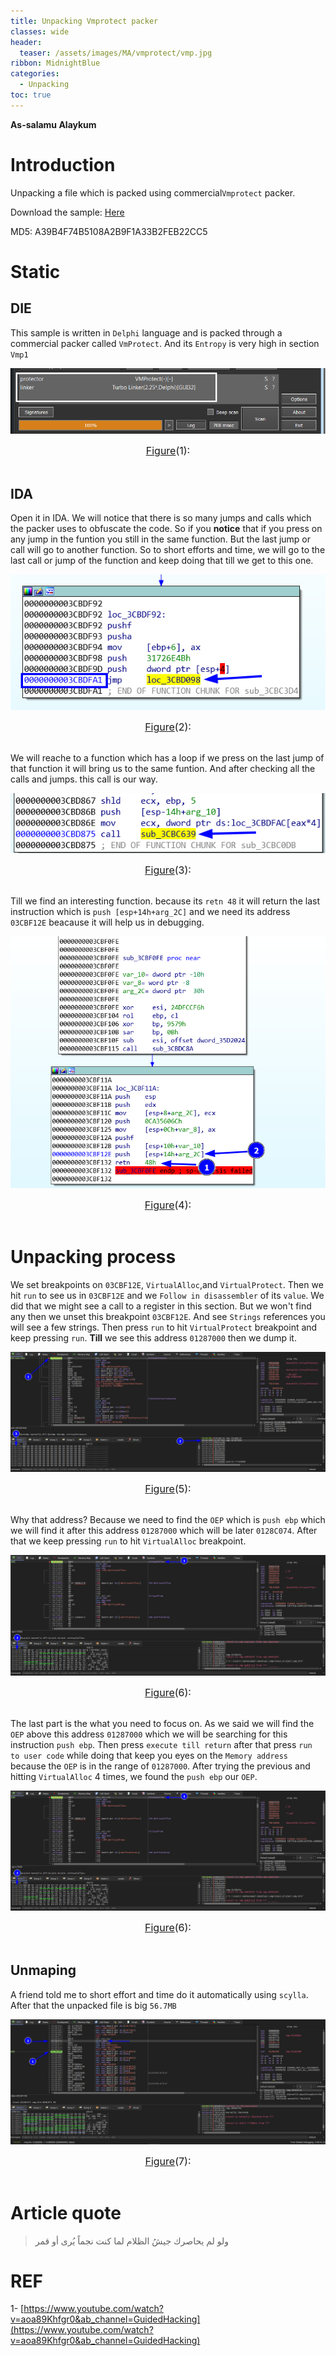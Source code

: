 ```yaml
---
title: Unpacking Vmprotect packer
classes: wide
header:
  teaser: /assets/images/MA/vmprotect/vmp.jpg
ribbon: MidnightBlue
categories:
  - Unpacking
toc: true
---
```


**As-salamu Alaykum**

# Introduction

Unpacking a file which is packed using commercial`Vmprotect` packer.

Download the sample: [Here](https://app.any.run/tasks/5a588bb4-d9e7-4af0-8d5b-7dd2d9caba56?_ga=2.172762083.1741414019.1641756286-730337089.1636301499/)

MD5: A39B4F74B5108A2B9F1A33B2FEB22CC5

# Static 

## DIE
This sample is written in `Delphi` language and is packed through a commercial packer called `VmProtect`. And its `Entropy` is very high in section `Vmp1` 

<p align="center">
  <img src="/assets/images/MA/vmprotect/1.png" />
</p>
<center><font size="3"> <u>Figure</u>(1): <u></u> </font></center> 
<br>

## IDA 

Open it in IDA. We will notice that there is so many jumps and calls which the packer uses to obfuscate the code. So if you **notice** that if you press on any jump in the funtion you still in the same function. But the last jump or call will go to another function. So to short efforts and time, we will go to the last call or jump of the function and keep doing that till we get to this one. 

<p align="center">
  <img src="/assets/images/MA/vmprotect/2.png" />
</p>
<center><font size="3"> <u>Figure</u>(2): <u></u> </font></center> 
<br>

We will reache to a function which has a loop if we press on the last jump of that function it will bring us to the same funtion. And after checking all the calls and jumps. this call is our way. 

<p align="center">
  <img src="/assets/images/MA/vmprotect/3.png" />
</p>
<center><font size="3"> <u>Figure</u>(3): <u></u> </font></center> 
<br>

Till we find an interesting function. because its `retn 48` it will return the last instruction which is `push [esp+14h+arg_2C]` and we need its address `03CBF12E` beacause it will help us in debugging.

<p align="center">
  <img src="/assets/images/MA/vmprotect/4.png" />
</p>
<center><font size="3"> <u>Figure</u>(4): <u></u> </font></center> 
<br>


# Unpacking process

We set breakpoints on `03CBF12E`, `VirtualAlloc`,and `VirtualProtect`. Then we hit `run` to see us in `03CBF12E` and we `Follow in disassembler` of its `value`. We did that we might see a call to a register in this section. But we won't find any then we unset this breakpoint `03CBF12E`.  And see `Strings` references you will see a few strings. Then press `run` to hit `VirtualProtect` breakpoint and keep pressing `run`. **Till** we see this address `01287000` then we dump it.

<p align="center">
  <img src="/assets/images/MA/vmprotect/5.png" />
</p>
<center><font size="3"> <u>Figure</u>(5): <u></u> </font></center> 
<br>

Why that address? Because we need to find the `OEP` which is `push ebp` which we will find it after this address `01287000` which will be later `0128C074`. After that we keep pressing `run` to hit `VirtualAlloc` breakpoint.

<p align="center">
  <img src="/assets/images/MA/vmprotect/6.png" />
</p>
<center><font size="3"> <u>Figure</u>(6): <u></u> </font></center> 
<br>

The last part is the what you need to focus on. As we said we will find the `OEP` above this address `01287000` which we will be searching for this instruction `push ebp`. Then press `execute till return` after that press `run to user code` while doing that keep you eyes on the `Memory address` because the `OEP` is in the range of `01287000`. After trying the previous and hitting `VirtualAlloc` 4 times, we found the `push ebp` our `OEP`. 

<p align="center">
  <img src="/assets/images/MA/vmprotect/6.png" />
</p>
<center><font size="3"> <u>Figure</u>(6): <u></u> </font></center> 
<br>


## Unmaping 

A friend told me to short effort and time do it automatically using `scylla`. After that the unpacked file is big `56.7MB`

<p align="center">
  <img src="/assets/images/MA/vmprotect/7.png" />
</p>
<center><font size="3"> <u>Figure</u>(7): <u></u> </font></center> 
<br>

# Article quote

> ولو لم يحاصرك جيشُ الظلام لما كنت نجماً يُرى أو قمر

# REF

1- [https://www.youtube.com/watch?v=aoa89Khfgr0&ab_channel=GuidedHacking](https://www.youtube.com/watch?v=aoa89Khfgr0&ab_channel=GuidedHacking)

